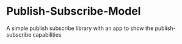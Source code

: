 # Publish-Subscribe-Model
A simple publish subscribe library with an app to show the publish-subscribe capabilities
